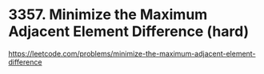 # 3357. Minimize the Maximum Adjacent Element Difference (hard)

https://leetcode.com/problems/minimize-the-maximum-adjacent-element-difference
